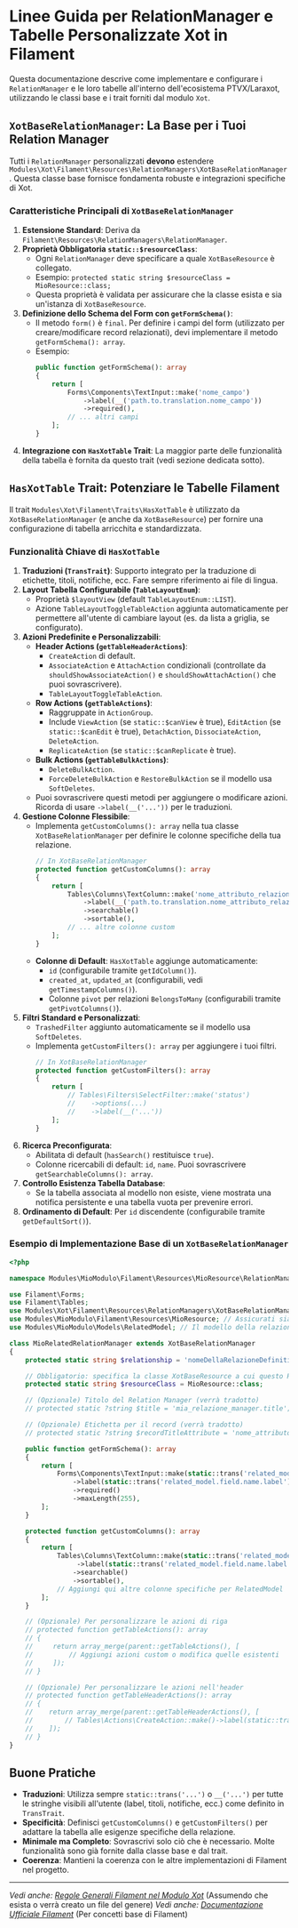 # Linee Guida per RelationManager e Tabelle Personalizzate Xot in Filament

Questa documentazione descrive come implementare e configurare i `RelationManager` e le loro tabelle all'interno dell'ecosistema PTVX/Laraxot, utilizzando le classi base e i trait forniti dal modulo `Xot`.

## `XotBaseRelationManager`: La Base per i Tuoi Relation Manager

Tutti i `RelationManager` personalizzati **devono** estendere `Modules\Xot\Filament\Resources\RelationManagers\XotBaseRelationManager`. Questa classe base fornisce fondamenta robuste e integrazioni specifiche di Xot.

### Caratteristiche Principali di `XotBaseRelationManager`

1.  **Estensione Standard**: Deriva da `Filament\Resources\RelationManagers\RelationManager`.
2.  **Proprietà Obbligatoria `static::$resourceClass`**:
    -   Ogni `RelationManager` deve specificare a quale `XotBaseResource` è collegato.
    -   Esempio: `protected static string $resourceClass = MioResource::class;`
    -   Questa proprietà è validata per assicurare che la classe esista e sia un'istanza di `XotBaseResource`.
3.  **Definizione dello Schema del Form con `getFormSchema()`**:
    -   Il metodo `form()` è `final`. Per definire i campi del form (utilizzato per creare/modificare record relazionati), devi implementare il metodo `getFormSchema(): array`.
    -   Esempio:
        ```php
        public function getFormSchema(): array
        {
            return [
                Forms\Components\TextInput::make('nome_campo')
                    ->label(__('path.to.translation.nome_campo'))
                    ->required(),
                // ... altri campi
            ];
        }
        ```
4.  **Integrazione con `HasXotTable` Trait**: La maggior parte delle funzionalità della tabella è fornita da questo trait (vedi sezione dedicata sotto).

## `HasXotTable` Trait: Potenziare le Tabelle Filament

Il trait `Modules\Xot\Filament\Traits\HasXotTable` è utilizzato da `XotBaseRelationManager` (e anche da `XotBaseResource`) per fornire una configurazione di tabella arricchita e standardizzata.

### Funzionalità Chiave di `HasXotTable`

1.  **Traduzioni (`TransTrait`)**: Supporto integrato per la traduzione di etichette, titoli, notifiche, ecc. Fare sempre riferimento ai file di lingua.
2.  **Layout Tabella Configurabile (`TableLayoutEnum`)**:
    -   Proprietà `$layoutView` (default `TableLayoutEnum::LIST`).
    -   Azione `TableLayoutToggleTableAction` aggiunta automaticamente per permettere all'utente di cambiare layout (es. da lista a griglia, se configurato).
3.  **Azioni Predefinite e Personalizzabili**:
    -   **Header Actions (`getTableHeaderActions`)**:
        -   `CreateAction` di default.
        -   `AssociateAction` e `AttachAction` condizionali (controllate da `shouldShowAssociateAction()` e `shouldShowAttachAction()` che puoi sovrascrivere).
        -   `TableLayoutToggleTableAction`.
    -   **Row Actions (`getTableActions`)**:
        -   Raggruppate in `ActionGroup`.
        -   Include `ViewAction` (se `static::$canView` è true), `EditAction` (se `static::$canEdit` è true), `DetachAction`, `DissociateAction`, `DeleteAction`.
        -   `ReplicateAction` (se `static::$canReplicate` è true).
    -   **Bulk Actions (`getTableBulkActions`)**:
        -   `DeleteBulkAction`.
        -   `ForceDeleteBulkAction` e `RestoreBulkAction` se il modello usa `SoftDeletes`.
    -   Puoi sovrascrivere questi metodi per aggiungere o modificare azioni. Ricorda di usare `->label(__('...'))` per le traduzioni.
4.  **Gestione Colonne Flessibile**:
    -   Implementa `getCustomColumns(): array` nella tua classe `XotBaseRelationManager` per definire le colonne specifiche della tua relazione.
        ```php
        // In XotBaseRelationManager
        protected function getCustomColumns(): array
        {
            return [
                Tables\Columns\TextColumn::make('nome_attributo_relazione')
                    ->label(__('path.to.translation.nome_attributo_relazione'))
                    ->searchable()
                    ->sortable(),
                // ... altre colonne custom
            ];
        }
        ```
    -   **Colonne di Default**: `HasXotTable` aggiunge automaticamente:
        -   `id` (configurabile tramite `getIdColumn()`).
        -   `created_at`, `updated_at` (configurabili, vedi `getTimestampColumns()`).
        -   Colonne `pivot` per relazioni `BelongsToMany` (configurabili tramite `getPivotColumns()`).
5.  **Filtri Standard e Personalizzati**:
    -   `TrashedFilter` aggiunto automaticamente se il modello usa `SoftDeletes`.
    -   Implementa `getCustomFilters(): array` per aggiungere i tuoi filtri.
        ```php
        // In XotBaseRelationManager
        protected function getCustomFilters(): array
        {
            return [
                // Tables\Filters\SelectFilter::make('status')
                //    ->options(...)
                //    ->label(__('...'))
            ];
        }
        ```
6.  **Ricerca Preconfigurata**:
    -   Abilitata di default (`hasSearch()` restituisce `true`).
    -   Colonne ricercabili di default: `id`, `name`. Puoi sovrascrivere `getSearchableColumns(): array`.
7.  **Controllo Esistenza Tabella Database**:
    -   Se la tabella associata al modello non esiste, viene mostrata una notifica persistente e una tabella vuota per prevenire errori.
8.  **Ordinamento di Default**: Per `id` discendente (configurabile tramite `getDefaultSort()`).

### Esempio di Implementazione Base di un `XotBaseRelationManager`

```php
<?php

namespace Modules\MioModulo\Filament\Resources\MioResource\RelationManagers;

use Filament\Forms;
use Filament\Tables;
use Modules\Xot\Filament\Resources\RelationManagers\XotBaseRelationManager;
use Modules\MioModulo\Filament\Resources\MioResource; // Assicurati sia un XotBaseResource
use Modules\MioModulo\Models\RelatedModel; // Il modello della relazione

class MioRelatedRelationManager extends XotBaseRelationManager
{
    protected static string $relationship = 'nomeDellaRelazioneDefinitiaNelModelloPadre';

    // Obbligatorio: specifica la classe XotBaseResource a cui questo RelationManager è associato
    protected static string $resourceClass = MioResource::class; 

    // (Opzionale) Titolo del Relation Manager (verrà tradotto)
    // protected static ?string $title = 'mia_relazione_manager.title'; 

    // (Opzionale) Etichetta per il record (verrà tradotto)
    // protected static ?string $recordTitleAttribute = 'nome_attributo_del_related_model';

    public function getFormSchema(): array
    {
        return [
            Forms\Components\TextInput::make(static::trans('related_model.field.name')) // Esempio di traduzione
                ->label(static::trans('related_model.field.name.label'))
                ->required()
                ->maxLength(255),
        ];
    }

    protected function getCustomColumns(): array
    {
        return [
            Tables\Columns\TextColumn::make(static::trans('related_model.field.name'))
                 ->label(static::trans('related_model.field.name.label'))
                ->searchable()
                ->sortable(),
            // Aggiungi qui altre colonne specifiche per RelatedModel
        ];
    }

    // (Opzionale) Per personalizzare le azioni di riga
    // protected function getTableActions(): array
    // {
    //     return array_merge(parent::getTableActions(), [
    //         // Aggiungi azioni custom o modifica quelle esistenti
    //     ]);
    // }

    // (Opzionale) Per personalizzare le azioni nell'header
    // protected function getTableHeaderActions(): array
    // {
    //    return array_merge(parent::getTableHeaderActions(), [
    //        // Tables\Actions\CreateAction::make()->label(static::trans('actions.create')),
    //    ]);
    // }
}
```

## Buone Pratiche

-   **Traduzioni**: Utilizza sempre `static::trans('...')` o `__('...')` per tutte le stringhe visibili all'utente (label, titoli, notifiche, ecc.) come definito in `TransTrait`.
-   **Specificità**: Definisci `getCustomColumns()` e `getCustomFilters()` per adattare la tabella alle esigenze specifiche della relazione.
-   **Minimale ma Completo**: Sovrascrivi solo ciò che è necessario. Molte funzionalità sono già fornite dalla classe base e dal trait.
-   **Coerenza**: Mantieni la coerenza con le altre implementazioni di Filament nel progetto.

---
*Vedi anche: [Regole Generali Filament nel Modulo Xot](./filament_best_practices.md)* (Assumendo che esista o verrà creato un file del genere)
*Vedi anche: [Documentazione Ufficiale Filament](https://filamentphp.com/docs/3.x/relations/overview)* (Per concetti base di Filament)
